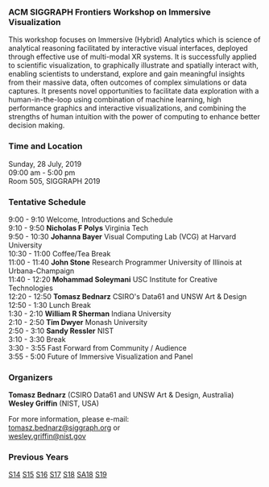 ### ACM SIGGRAPH Frontiers Workshop on Immersive Visualization 

This workshop focuses on Immersive (Hybrid) Analytics which is science of analytical reasoning facilitated by interactive visual interfaces, deployed through effective use of multi-modal XR systems. It is successfully applied to scientific visualization, to graphically illustrate and spatially interact with, enabling scientists to understand, explore and gain meaningful insights from their massive data, often outcomes of complex simulations or data captures. It presents novel opportunities to facilitate data exploration with a human-in-the-loop using combination of machine learning, high performance graphics and interactive visualizations, and combining the strengths of human intuition with the power of computing to enhance better decision making.

### Time and Location

Sunday, 28 July, 2019<br>
09:00 am - 5:00 pm<br>
Room 505, SIGGRAPH 2019

### Tentative Schedule

9:00 - 9:10 Welcome, Introductions and Schedule<br>
9:10 - 9:50 **Nicholas F Polys** Virginia Tech<br>
9:50 - 10:30 **Johanna Bayer** Visual Computing Lab (VCG) at Harvard University<br>
10:30 - 11:00 Coffee/Tea Break<br>
11:00 - 11:40 **John Stone** Research Programmer University of Illinois at Urbana-Champaign<br>
11:40 - 12:20 **Mohammad Soleymani** USC Institute for Creative Technologies<br>
12:20 - 12:50 **Tomasz Bednarz** CSIRO's Data61 and UNSW Art & Design<br>
12:50 - 1:30 Lunch Break<br>
1:30 - 2:10 **William R Sherman** Indiana University<br>
2:10 - 2:50 **Tim Dwyer** Monash University<br>
2:50 - 3:10 **Sandy Ressler** NIST<br>
3:10 - 3:30 Break<br>
3:30 - 3:55 Fast Forward from Community / Audience<br>
3:55 - 5:00 Future of Immersive Visualization and Panel

### Organizers

**Tomasz Bednarz** (CSIRO Data61 and UNSW Art & Design, Australia)<br>
**Wesley Griffin** (NIST, USA)

For more information, please e-mail:<br>
[tomasz.bednarz@siggraph.org](mailto:tomasz.bednard@siggraph.org) or<br>
[wesley.griffin@nist.gov](mailto:wesley.griffin@nist.gov)

### Previous Years

[S14](http://immersive-visualisation.blogspot.com/2014)
[S15](http://immersive-visualisation.blogspot.com/2015/)
[S16](http://immersive-visualisation.blogspot.com/2016)
[S17](/2017.html)
[S18](/2018.html)
[SA18](/sa2018.html)
[S19](/2019.html)
